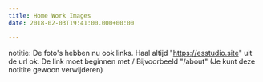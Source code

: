 ```yaml
---
title: Home Work Images
date: 2018-02-03T19:41:00.000+00:00

---
```

notitie: De foto's hebben nu ook links.
Haal altijd "https://esstudio.site" uit de url ok.
De link moet beginnen met /
Bijvoorbeeld "/about" (Je kunt deze notitite gewoon verwijderen)